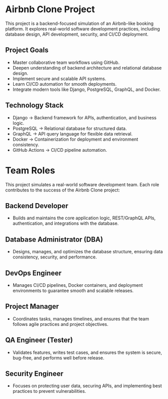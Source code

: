 # Airbnb Clone Project
This project is a backend-focused simulation of an Airbnb-like booking platform.
It explores real-world software development practices, including database design, API development, security, and CI/CD deployment.

## Project Goals
- Master collaborative team workflows using GitHub.
- Deepen understanding of backend architecture and relational database design.
- Implement secure and scalable API systems.
- Learn CI/CD automation for smooth deployments.
- Integrate modern tools like Django, PostgreSQL, GraphQL, and Docker.
## Technology Stack
- Django → Backend framework for APIs, authentication, and business logic.
- PostgreSQL → Relational database for structured data.
- GraphQL → API query language for flexible data retrieval.
- Docker → Containerization for deployment and environment consistency.
- GitHub Actions → CI/CD pipeline automation.
# Team Roles
This project simulates a real-world software development team.
Each role contributes to the success of the Airbnb Clone project:

## Backend Developer 
- Builds and maintains the core application logic, REST/GraphQL APIs, authentication, and integrations with the database.
## Database Administrator (DBA) 
- Designs, manages, and optimizes the database structure, ensuring data consistency, security, and performance.
## DevOps Engineer 
- Manages CI/CD pipelines, Docker containers, and deployment environments to guarantee smooth and scalable releases.
## Project Manager 
- Coordinates tasks, manages timelines, and ensures that the team follows agile practices and project objectives.
## QA Engineer (Tester) 
- Validates features, writes test cases, and ensures the system is secure, bug-free, and performs well before release.
## Security Engineer 
- Focuses on protecting user data, securing APIs, and implementing best practices to prevent vulnerabilities.